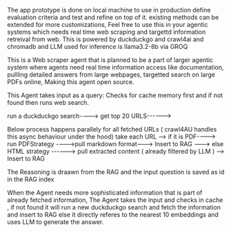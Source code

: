 The app prototype is done on local machine to use in production define evaluation criteria and test and refine on top of it.
existing methods can be extended for more customizations, Feel free to use this in your agentic systems which needs
real time web scraping and targettd information retreival from web. 
This is powered by duckduckgo and crawl4ai and chromadb and LLM used for inference is llama3.2-8b via GROQ

This is a Web scraper agent that is planned to be a part of larger agentic system where agents need
real time information access like documentation, pullling detailed answers from large webpages, targetted search on large PDFs online, Making this agent open source.

This Agent takes input as a query:
Checks for cache memory first and if not found then runs web search.

run a duckduckgo search----> get top 20 URLS------> 

Below process happens parallely for all fetched URLs ( crawl4AU handles this async behaviour under the hood)
take each URL --> if it is PDF----> run PDFStrategy  ---->pull markdown format---> Insert to RAG
                           ---> else HTML strategy  ------> pull extracted content ( already filtered by LLM ) --> Insert to RAG

The Reasoning is draawn from the RAG and the input question is saved as id in the RAG index 

When the Agent needs more sophisticated information that is part of already fetched information, The Agent takes the input
and checks in cache , if not found it will run a new duckduckgo search and fetch the information and insert to RAG else it directly referes to the nearest 10 embeddings and uses LLM to generate the answer.